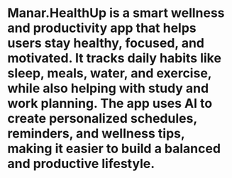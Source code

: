 # Manar.HealthUp is a smart wellness and productivity app that helps users stay healthy, focused, and motivated. It tracks daily habits like sleep, meals, water, and exercise, while also helping with study and work planning. The app uses AI to create personalized schedules, reminders, and wellness tips, making it easier to build a balanced and productive lifestyle.
